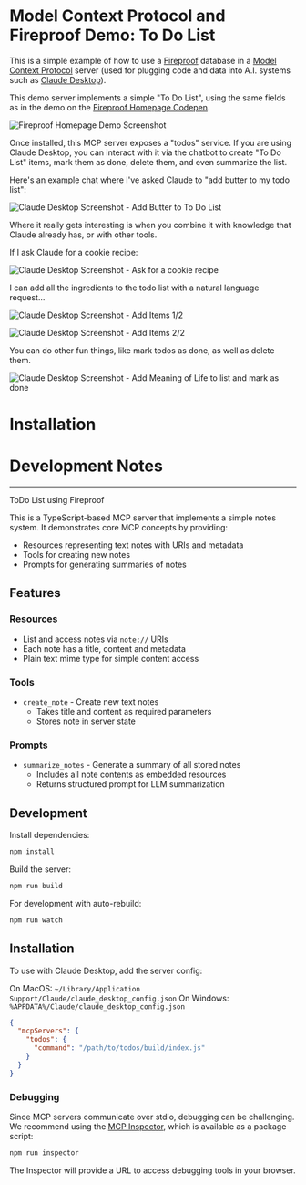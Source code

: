 # Model Context Protocol and Fireproof Demo: To Do List

This is a simple example of how to use a [Fireproof](https://fireproof.storage/) database in a [Model Context Protocol](https://github.com/modelcontextprotocol) server (used for plugging code and data into A.I. systems such as [Claude Desktop](https://claude.ai/download)).

This demo server implements a simple "To Do List", using the same fields as in
the demo on the [Fireproof Homepage Codepen](https://codepen.io/jchrisa/pen/bGOGvBz).

![Fireproof Homepage Demo Screenshot](images/fireproof-homepage.png)

Once installed, this MCP server exposes a "todos" service. If you are using Claude Desktop, you can interact with it via the chatbot to create "To Do List" items, mark them as done, delete them, and even summarize the list.

Here's an example chat where I've asked Claude to "add butter to my todo list":

![Claude Desktop Screenshot - Add Butter to To Do List](images/butter.png)

Where it really gets interesting is when you combine it with knowledge that Claude already has, or with other tools.

If I ask Claude for a cookie recipe:

![Claude Desktop Screenshot - Ask for a cookie recipe](images/cookie.png)

I can add all the ingredients to the todo list with a natural language request...

![Claude Desktop Screenshot - Add Items 1/2](images/add-items1.png)

![Claude Desktop Screenshot - Add Items 2/2](images/add-items2.png)

You can do other fun things, like mark todos as done, as well as delete them.

![Claude Desktop Screenshot - Add Meaning of Life to list and mark as done](images/meaning-of-life.png)

# Installation

# Development Notes


---



ToDo List using Fireproof

This is a TypeScript-based MCP server that implements a simple notes system. It demonstrates core MCP concepts by providing:

- Resources representing text notes with URIs and metadata
- Tools for creating new notes
- Prompts for generating summaries of notes

## Features

### Resources
- List and access notes via `note://` URIs
- Each note has a title, content and metadata
- Plain text mime type for simple content access

### Tools
- `create_note` - Create new text notes
  - Takes title and content as required parameters
  - Stores note in server state

### Prompts
- `summarize_notes` - Generate a summary of all stored notes
  - Includes all note contents as embedded resources
  - Returns structured prompt for LLM summarization

## Development

Install dependencies:
```bash
npm install
```

Build the server:
```bash
npm run build
```

For development with auto-rebuild:
```bash
npm run watch
```

## Installation

To use with Claude Desktop, add the server config:

On MacOS: `~/Library/Application Support/Claude/claude_desktop_config.json`
On Windows: `%APPDATA%/Claude/claude_desktop_config.json`

```json
{
  "mcpServers": {
    "todos": {
      "command": "/path/to/todos/build/index.js"
    }
  }
}
```

### Debugging

Since MCP servers communicate over stdio, debugging can be challenging. We recommend using the [MCP Inspector](https://github.com/modelcontextprotocol/inspector), which is available as a package script:

```bash
npm run inspector
```

The Inspector will provide a URL to access debugging tools in your browser.
